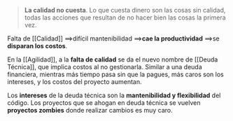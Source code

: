 >**La calidad no cuesta**. Lo que cuesta dinero son las cosas sin calidad, todas las acciones que resultan de no hacer bien las cosas la primera vez.

Falta de [[Calidad]] $\implies$difícil mantenibilidad $\implies$**cae la productividad** $\implies$se **disparan los costos**.

En la [[Agilidad]], a la **falta de calidad** se da el nuevo nombre de [[Deuda Técnica]], que implica costos al no gestionarla. Similar a una deuda financiera, mientras más tiempo pasa sin que la pagues, más caros son los intereses, y los costos del proyecto aumentan.

Los **intereses** de la deuda técnica son la **mantenibilidad y flexibilidad** del código. Los proyectos que se ahogan en deuda técnica se vuelven **proyectos zombies** donde realizar cambios es muy caro.

